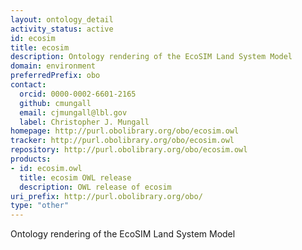 ```yaml
---
layout: ontology_detail
activity_status: active
id: ecosim
title: ecosim
description: Ontology rendering of the EcoSIM Land System Model
domain: environment
preferredPrefix: obo
contact:
  orcid: 0000-0002-6601-2165
  github: cmungall
  email: cjmungall@lbl.gov
  label: Christopher J. Mungall
homepage: http://purl.obolibrary.org/obo/ecosim.owl
tracker: http://purl.obolibrary.org/obo/ecosim.owl
repository: http://purl.obolibrary.org/obo/ecosim.owl
products:
- id: ecosim.owl
  title: ecosim OWL release
  description: OWL release of ecosim
uri_prefix: http://purl.obolibrary.org/obo/
type: "other"
---
```


Ontology rendering of the EcoSIM Land System Model
